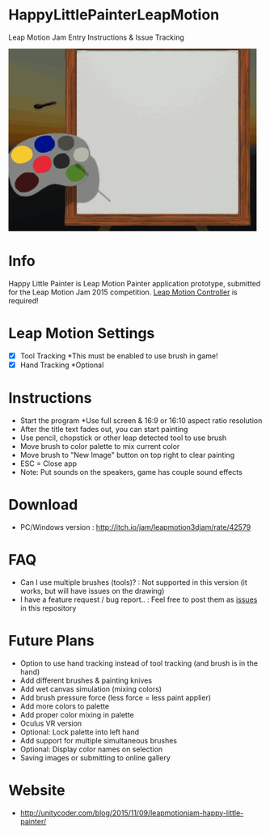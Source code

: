 # HappyLittlePainterLeapMotion
Leap Motion Jam Entry Instructions &amp; Issue Tracking

![gif](https://raw.githubusercontent.com/unitycoder/GitImageDump/517b4b8899b5132290e065818ec4919f86c035fc/gifs/happylittlepainter_3.gif)

# Info
Happy Little Painter is Leap Motion Painter application prototype, submitted for the Leap Motion Jam 2015 competition.
[Leap Motion Controller](https://www.leapmotion.com/) is required!

# Leap Motion Settings
- [x] Tool Tracking *This must be enabled to use brush in game!
- [x] Hand Tracking *Optional

# Instructions
- Start the program *Use full screen & 16:9 or 16:10 aspect ratio resolution
- After the title text fades out, you can start painting
- Use pencil, chopstick or other leap detected tool to use brush
- Move brush to color palette to mix current color
- Move brush to "New Image" button on top right to clear painting
- ESC = Close app
- Note: Put sounds on the speakers, game has couple sound effects


# Download
- PC/Windows version : http://itch.io/jam/leapmotion3djam/rate/42579

# FAQ
- Can I use multiple brushes (tools)? : Not supported in this version (it works, but will have issues on the drawing)
- I have a feature request / bug report.. : Feel free to post them as [issues](https://github.com/unitycoder/HappyLittlePainterLeapMotion/issues) in this repository

# Future Plans
- Option to use hand tracking instead of tool tracking (and brush is in the hand)
- Add different brushes & painting knives
- Add wet canvas simulation (mixing colors)
- Add brush pressure force (less force = less paint applier)
- Add more colors to palette
- Add proper color mixing in palette
- Oculus VR version
- Optional: Lock palette into left hand
- Add support for multiple simultaneous brushes
- Optional: Display color names on selection
- Saving images or submitting to online gallery

# Website
- http://unitycoder.com/blog/2015/11/09/leapmotionjam-happy-little-painter/
